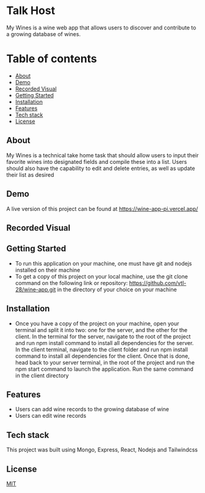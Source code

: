 # Talk Host
My Wines is a wine web app that allows users to discover and contribute to a growing database of wines.

# Table of contents
- [About](#about)
- [Demo](#demo)
- [Recorded Visual](#recorded_visual)
- [Getting Started](#getting_started)
- [Installation](#installation)
- [Features](#features)
- [Tech stack](#tech_stack)
- [License](#license)

## About
My Wines is a technical take home task that should allow users to input their favorite wines into designated fields and compile these into a list. Users should also have the capability to edit and delete entries, as well as update their list as desired

## Demo
A live version of this project can be found at https://wine-app-pi.vercel.app/

## Recorded Visual


## Getting Started
- To run this application on your machine, one must have git and nodejs installed on their machine
- To get a copy of this project on your local machine, use the git clone command on the following link or repository: https://github.com/vtl-28/wine-app.git in the directory of your choice on your machine

## Installation

- Once you have a copy of the project on your machine, open your terminal and split it into two: one for the server, and the other for the client. In the terminal for the server, navigate to the root of the project and run npm install command to install all dependencies for the server. In the client terminal, navigate to the client folder and run npm install command to install all dependencies for the client. Once that is done, head back to your server terminal, in the root of the project and run the npm start command to launch the application. Run the same command in the client directory

## Features
- Users can add wine records to the growing database of wine
- Users can edit wine records

## Tech stack
This project was built using Mongo, Express, React, Nodejs and Tailwindcss

## License
[MIT](https://choosealicense.com/licenses/mit/)
